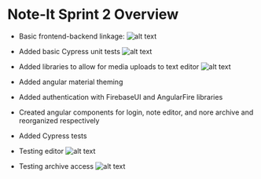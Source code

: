 # Note-It Sprint 2 Overview

- Basic frontend-backend linkage: 
![alt text](https://github.com/Praveena-H/SoftwareEngineering/blob/main/Demos/Demos_sprint2demo.gif "Basic frontend-backend linkage")

- Added basic Cypress unit tests
![alt text](https://github.com/Praveena-H/SoftwareEngineering/blob/main/Demos/Demos_sprint2demo.gif "Basic frontend-backend linkage")

- Added libraries to allow for media uploads to text editor
![alt text](https://github.com/Praveena-H/SoftwareEngineering/blob/main/Demos/Demos_sprint2imagedemo.gif "Basic frontend-backend linkage")

- Added angular material theming
- Added authentication with FirebaseUI and AngularFire libraries
- Created angular components for login, note editor, and nore archive and reorganized respectively

- Added Cypress tests
- Testing editor
![alt text](https://github.com/Praveena-H/SoftwareEngineering/blob/main/Demos/editor_test.gif "Editor test")

- Testing archive access
![alt text](https://github.com/Praveena-H/SoftwareEngineering/blob/main/Demos/archive_test.gif "Archive test")






